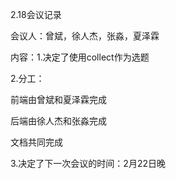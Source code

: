 2.18会议记录

会议人：曾斌，徐人杰，张淼，夏泽霖

内容：1.决定了使用collect作为选题

2.分工：

前端由曾斌和夏泽霖完成

后端由徐人杰和张淼完成

文档共同完成



3.决定了下一次会议的时间：2月22日晚